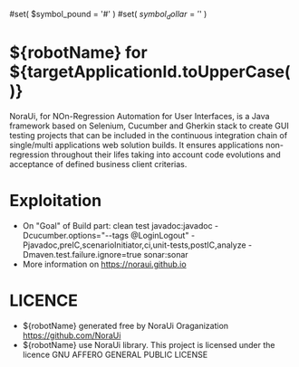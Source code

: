 #set( $symbol_pound = '#' )
#set( $symbol_dollar = '$' )
# ${robotName} for ${targetApplicationId.toUpperCase()}

NoraUi, for NOn-Regression Automation for User Interfaces, is a Java framework based on Selenium, Cucumber and Gherkin stack to create GUI testing projects that can be included in the continuous integration chain of single/multi applications web solution builds.
It ensures applications non-regression throughout their lifes taking into account code evolutions and acceptance of defined business client criterias.

# Exploitation

* On "Goal" of Build part:  clean test javadoc:javadoc -Dcucumber.options="--tags @LoginLogout" -Pjavadoc,preIC,scenarioInitiator,ci,unit-tests,postIC,analyze -Dmaven.test.failure.ignore=true sonar:sonar
* More information on https://noraui.github.io

# LICENCE

* ${robotName} generated free by NoraUi Oraganization https://github.com/NoraUi
* ${robotName} use NoraUi library. This project is licensed under the licence GNU AFFERO GENERAL PUBLIC LICENSE

